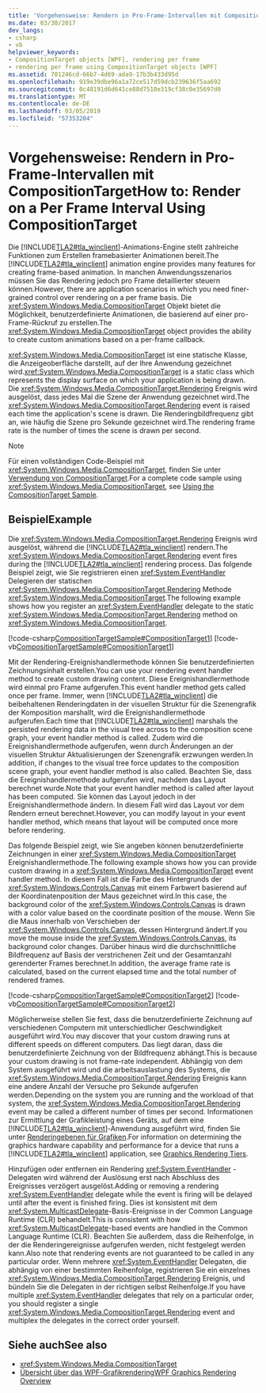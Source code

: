 ```yaml
---
title: 'Vorgehensweise: Rendern in Pro-Frame-Intervallen mit CompositionTarget'
ms.date: 03/30/2017
dev_langs:
- csharp
- vb
helpviewer_keywords:
- CompositionTarget objects [WPF], rendering per frame
- rendering per frame using CompositionTarget objects [WPF]
ms.assetid: 701246cd-66b7-4d69-ada9-17b3b433d95d
ms.openlocfilehash: 919e39dbe96a1a72ce517d59dcb239636f5aa692
ms.sourcegitcommit: 0c48191d6d641ce88d7510e319cf38c0e35697d0
ms.translationtype: MT
ms.contentlocale: de-DE
ms.lasthandoff: 03/05/2019
ms.locfileid: "57353204"
---
```

# <a name="how-to-render-on-a-per-frame-interval-using-compositiontarget"></a><span data-ttu-id="e54db-102">Vorgehensweise: Rendern in Pro-Frame-Intervallen mit CompositionTarget</span><span class="sxs-lookup"><span data-stu-id="e54db-102">How to: Render on a Per Frame Interval Using CompositionTarget</span></span>
<span data-ttu-id="e54db-103">Die [!INCLUDE[TLA2#tla_winclient](../../../../includes/tla2sharptla-winclient-md.md)]-Animations-Engine stellt zahlreiche Funktionen zum Erstellen framebasierter Animationen bereit.</span><span class="sxs-lookup"><span data-stu-id="e54db-103">The [!INCLUDE[TLA2#tla_winclient](../../../../includes/tla2sharptla-winclient-md.md)] animation engine provides many features for creating frame-based animation.</span></span> <span data-ttu-id="e54db-104">In manchen Anwendungsszenarios müssen Sie das Rendering jedoch pro Frame detaillierter steuern können.</span><span class="sxs-lookup"><span data-stu-id="e54db-104">However, there are application scenarios in which you need finer-grained control over rendering on a per frame basis.</span></span> <span data-ttu-id="e54db-105">Die <xref:System.Windows.Media.CompositionTarget> Objekt bietet die Möglichkeit, benutzerdefinierte Animationen, die basierend auf einer pro-Frame-Rückruf zu erstellen.</span><span class="sxs-lookup"><span data-stu-id="e54db-105">The <xref:System.Windows.Media.CompositionTarget> object provides the ability to create custom animations based on a per-frame callback.</span></span>  
  
 <span data-ttu-id="e54db-106"><xref:System.Windows.Media.CompositionTarget> ist eine statische Klasse, die Anzeigeoberfläche darstellt, auf der Ihre Anwendung gezeichnet wird.</span><span class="sxs-lookup"><span data-stu-id="e54db-106"><xref:System.Windows.Media.CompositionTarget> is a static class which represents the display surface on which your application is being drawn.</span></span> <span data-ttu-id="e54db-107">Die <xref:System.Windows.Media.CompositionTarget.Rendering> Ereignis wird ausgelöst, dass jedes Mal die Szene der Anwendung gezeichnet wird.</span><span class="sxs-lookup"><span data-stu-id="e54db-107">The <xref:System.Windows.Media.CompositionTarget.Rendering> event is raised each time the application's scene is drawn.</span></span> <span data-ttu-id="e54db-108">Die Renderingbildfrequenz gibt an, wie häufig die Szene pro Sekunde gezeichnet wird.</span><span class="sxs-lookup"><span data-stu-id="e54db-108">The rendering frame rate is the number of times the scene is drawn per second.</span></span>  
  
> [!NOTE]
>  <span data-ttu-id="e54db-109">Für einen vollständigen Code-Beispiel mit <xref:System.Windows.Media.CompositionTarget>, finden Sie unter [Verwendung von CompositionTarget](https://go.microsoft.com/fwlink/?LinkID=160045).</span><span class="sxs-lookup"><span data-stu-id="e54db-109">For a complete code sample using <xref:System.Windows.Media.CompositionTarget>, see [Using the CompositionTarget Sample](https://go.microsoft.com/fwlink/?LinkID=160045).</span></span>  
  
## <a name="example"></a><span data-ttu-id="e54db-110">Beispiel</span><span class="sxs-lookup"><span data-stu-id="e54db-110">Example</span></span>  
 <span data-ttu-id="e54db-111">Die <xref:System.Windows.Media.CompositionTarget.Rendering> Ereignis wird ausgelöst, während die [!INCLUDE[TLA2#tla_winclient](../../../../includes/tla2sharptla-winclient-md.md)] rendern.</span><span class="sxs-lookup"><span data-stu-id="e54db-111">The <xref:System.Windows.Media.CompositionTarget.Rendering> event fires during the [!INCLUDE[TLA2#tla_winclient](../../../../includes/tla2sharptla-winclient-md.md)] rendering process.</span></span> <span data-ttu-id="e54db-112">Das folgende Beispiel zeigt, wie Sie registrieren einen <xref:System.EventHandler> Delegieren der statischen <xref:System.Windows.Media.CompositionTarget.Rendering> Methode <xref:System.Windows.Media.CompositionTarget>.</span><span class="sxs-lookup"><span data-stu-id="e54db-112">The following example shows how you register an <xref:System.EventHandler> delegate to the static <xref:System.Windows.Media.CompositionTarget.Rendering> method on <xref:System.Windows.Media.CompositionTarget>.</span></span>  
  
 [!code-csharp[CompositionTargetSample#CompositionTarget1](~/samples/snippets/csharp/VS_Snippets_Wpf/CompositionTargetSample/CSharp/Window1.xaml.cs#compositiontarget1)]
 [!code-vb[CompositionTargetSample#CompositionTarget1](~/samples/snippets/visualbasic/VS_Snippets_Wpf/CompositionTargetSample/visualbasic/window1.xaml.vb#compositiontarget1)]  
  
 <span data-ttu-id="e54db-113">Mit der Rendering-Ereignishandlermethode können Sie benutzerdefinierten Zeichnungsinhalt erstellen.</span><span class="sxs-lookup"><span data-stu-id="e54db-113">You can use your rendering event handler method to create custom drawing content.</span></span> <span data-ttu-id="e54db-114">Diese Ereignishandlermethode wird einmal pro Frame aufgerufen.</span><span class="sxs-lookup"><span data-stu-id="e54db-114">This event handler method gets called once per frame.</span></span> <span data-ttu-id="e54db-115">Immer, wenn [!INCLUDE[TLA2#tla_winclient](../../../../includes/tla2sharptla-winclient-md.md)] die beibehaltenen Renderingdaten in der visuellen Struktur für die Szenengrafik der Komposition marshallt, wird die Ereignishandlermethode aufgerufen.</span><span class="sxs-lookup"><span data-stu-id="e54db-115">Each time that [!INCLUDE[TLA2#tla_winclient](../../../../includes/tla2sharptla-winclient-md.md)] marshals the persisted rendering data in the visual tree across to the composition scene graph, your event handler method is called.</span></span> <span data-ttu-id="e54db-116">Zudem wird die Ereignishandlermethode aufgerufen, wenn durch Änderungen an der visuellen Struktur Aktualisierungen der Szenengrafik erzwungen werden.</span><span class="sxs-lookup"><span data-stu-id="e54db-116">In addition, if changes to the visual tree force updates to the composition scene graph, your event handler method is also called.</span></span> <span data-ttu-id="e54db-117">Beachten Sie, dass die Ereignishandlermethode aufgerufen wird, nachdem das Layout berechnet wurde.</span><span class="sxs-lookup"><span data-stu-id="e54db-117">Note that your event handler method is called after layout has been computed.</span></span> <span data-ttu-id="e54db-118">Sie können das Layout jedoch in der Ereignishandlermethode ändern. In diesem Fall wird das Layout vor dem Rendern erneut berechnet.</span><span class="sxs-lookup"><span data-stu-id="e54db-118">However, you can modify layout in your event handler method, which means that layout will be computed once more before rendering.</span></span>  
  
 <span data-ttu-id="e54db-119">Das folgende Beispiel zeigt, wie Sie angeben können benutzerdefinierte Zeichnungen in einer <xref:System.Windows.Media.CompositionTarget> Ereignishandlermethode.</span><span class="sxs-lookup"><span data-stu-id="e54db-119">The following example shows how you can provide custom drawing in a <xref:System.Windows.Media.CompositionTarget> event handler method.</span></span> <span data-ttu-id="e54db-120">In diesem Fall ist die Farbe des Hintergrunds der <xref:System.Windows.Controls.Canvas> mit einem Farbwert basierend auf der Koordinatenposition der Maus gezeichnet wird.</span><span class="sxs-lookup"><span data-stu-id="e54db-120">In this case, the background color of the <xref:System.Windows.Controls.Canvas> is drawn with a color value based on the coordinate position of the mouse.</span></span> <span data-ttu-id="e54db-121">Wenn Sie die Maus innerhalb von Verschieben der <xref:System.Windows.Controls.Canvas>, dessen Hintergrund ändert.</span><span class="sxs-lookup"><span data-stu-id="e54db-121">If you move the mouse inside the <xref:System.Windows.Controls.Canvas>, its background color changes.</span></span> <span data-ttu-id="e54db-122">Darüber hinaus wird die durchschnittliche Bildfrequenz auf Basis der verstrichenen Zeit und der Gesamtanzahl gerenderter Frames berechnet.</span><span class="sxs-lookup"><span data-stu-id="e54db-122">In addition, the average frame rate is calculated, based on the current elapsed time and the total number of rendered frames.</span></span>  
  
 [!code-csharp[CompositionTargetSample#CompositionTarget2](~/samples/snippets/csharp/VS_Snippets_Wpf/CompositionTargetSample/CSharp/Window1.xaml.cs#compositiontarget2)]
 [!code-vb[CompositionTargetSample#CompositionTarget2](~/samples/snippets/visualbasic/VS_Snippets_Wpf/CompositionTargetSample/visualbasic/window1.xaml.vb#compositiontarget2)]  
  
 <span data-ttu-id="e54db-123">Möglicherweise stellen Sie fest, dass die benutzerdefinierte Zeichnung auf verschiedenen Computern mit unterschiedlicher Geschwindigkeit ausgeführt wird.</span><span class="sxs-lookup"><span data-stu-id="e54db-123">You may discover that your custom drawing runs at different speeds on different computers.</span></span> <span data-ttu-id="e54db-124">Das liegt daran, dass die benutzerdefinierte Zeichnung von der Bildfrequenz abhängt.</span><span class="sxs-lookup"><span data-stu-id="e54db-124">This is because your custom drawing is not frame-rate independent.</span></span> <span data-ttu-id="e54db-125">Abhängig von dem System ausgeführt wird und die arbeitsauslastung des Systems, die <xref:System.Windows.Media.CompositionTarget.Rendering> Ereignis kann eine andere Anzahl der Versuche pro Sekunde aufgerufen werden.</span><span class="sxs-lookup"><span data-stu-id="e54db-125">Depending on the system you are running and the workload of that system, the <xref:System.Windows.Media.CompositionTarget.Rendering> event may be called a different number of times per second.</span></span> <span data-ttu-id="e54db-126">Informationen zur Ermittlung der Grafikleistung eines Geräts, auf dem eine [!INCLUDE[TLA2#tla_winclient](../../../../includes/tla2sharptla-winclient-md.md)]-Anwendung ausgeführt wird, finden Sie unter [Renderingebenen für Grafiken](../advanced/graphics-rendering-tiers.md).</span><span class="sxs-lookup"><span data-stu-id="e54db-126">For information on determining the graphics hardware capability and performance for a device that runs a [!INCLUDE[TLA2#tla_winclient](../../../../includes/tla2sharptla-winclient-md.md)] application, see [Graphics Rendering Tiers](../advanced/graphics-rendering-tiers.md).</span></span>  
  
 <span data-ttu-id="e54db-127">Hinzufügen oder entfernen ein Rendering <xref:System.EventHandler> -Delegaten wird während der Auslösung erst nach Abschluss des Ereignisses verzögert ausgelöst.</span><span class="sxs-lookup"><span data-stu-id="e54db-127">Adding or removing a rendering <xref:System.EventHandler> delegate while the event is firing will be delayed until after the event is finished firing.</span></span> <span data-ttu-id="e54db-128">Dies ist konsistent mit dem <xref:System.MulticastDelegate>-Basis-Ereignisse in der Common Language Runtime (CLR) behandelt.</span><span class="sxs-lookup"><span data-stu-id="e54db-128">This is consistent with how <xref:System.MulticastDelegate>-based events are handled in the Common Language Runtime (CLR).</span></span> <span data-ttu-id="e54db-129">Beachten Sie außerdem, dass die Reihenfolge, in der die Renderingereignisse aufgerufen werden, nicht festgelegt werden kann.</span><span class="sxs-lookup"><span data-stu-id="e54db-129">Also note that rendering events are not guaranteed to be called in any particular order.</span></span> <span data-ttu-id="e54db-130">Wenn mehrere <xref:System.EventHandler> Delegaten, die abhängig von einer bestimmten Reihenfolge, registrieren Sie ein einzelnes <xref:System.Windows.Media.CompositionTarget.Rendering> Ereignis, und bündeln Sie die Delegaten in der richtigen selbst Reihenfolge.</span><span class="sxs-lookup"><span data-stu-id="e54db-130">If you have multiple <xref:System.EventHandler> delegates that rely on a particular order, you should register a single <xref:System.Windows.Media.CompositionTarget.Rendering> event and multiplex the delegates in the correct order yourself.</span></span>  
  
## <a name="see-also"></a><span data-ttu-id="e54db-131">Siehe auch</span><span class="sxs-lookup"><span data-stu-id="e54db-131">See also</span></span>
- <xref:System.Windows.Media.CompositionTarget>
- [<span data-ttu-id="e54db-132">Übersicht über das WPF-Grafikrendering</span><span class="sxs-lookup"><span data-stu-id="e54db-132">WPF Graphics Rendering Overview</span></span>](wpf-graphics-rendering-overview.md)
